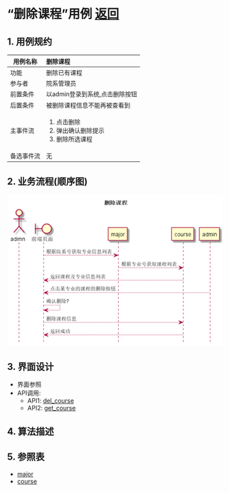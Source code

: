 # “删除课程”用例 [返回](../README.md)

## 1. 用例规约

|用例名称|删除课程|
|-------|:-------------|
|功能|删除已有课程|
|参与者|院系管理员|
|前置条件|以admin登录到系统,点击删除按钮|
|后置条件|被删除课程信息不能再被查看到|
|主事件流|<ol><li>点击删除</li><li>弹出确认删除提示</li><li>删除所选课程</li></ol>|
|备选事件流|无|

## 2. 业务流程(顺序图)

![删除课程](../../out/test6/sequence/删除课程.png)

## 3. 界面设计

- 界面参照
- API调用:
    - API1: [del_course](../api/del_course.md)
    - API2: [get_course](../api/get_course.md)

## 4. 算法描述
    
## 5. 参照表

- [major](../数据库设计.md/#major)
- [course](../数据库设计.md/#course)